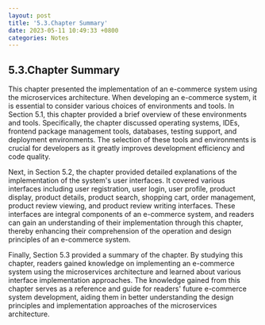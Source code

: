 ```yaml
---
layout: post
title: '5.3.Chapter Summary'
date: 2023-05-11 10:49:33 +0800
categories: Notes
---
```


## 5.3.Chapter Summary

This chapter presented the implementation of an e-commerce system using the microservices architecture. When developing an e-commerce system, it is essential to consider various choices of environments and tools. In Section 5.1, this chapter provided a brief overview of these environments and tools. Specifically, the chapter discussed operating systems, IDEs, frontend package management tools, databases, testing support, and deployment environments. The selection of these tools and environments is crucial for developers as it greatly improves development efficiency and code quality.

Next, in Section 5.2, the chapter provided detailed explanations of the implementation of the system's user interfaces. It covered various interfaces including user registration, user login, user profile, product display, product details, product search, shopping cart, order management, product review viewing, and product review writing interfaces. These interfaces are integral components of an e-commerce system, and readers can gain an understanding of their implementation through this chapter, thereby enhancing their comprehension of the operation and design principles of an e-commerce system.

Finally, Section 5.3 provided a summary of the chapter. By studying this chapter, readers gained knowledge on implementing an e-commerce system using the microservices architecture and learned about various interface implementation approaches. The knowledge gained from this chapter serves as a reference and guide for readers' future e-commerce system development, aiding them in better understanding the design principles and implementation approaches of the microservices architecture.

